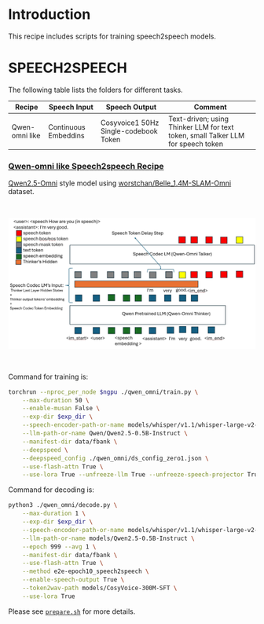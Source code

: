 
# Introduction

This recipe includes scripts for training speech2speech models.

# SPEECH2SPEECH

The following table lists the folders for different tasks.

|Recipe        | Speech Input | Speech Output | Comment|
|--------------|--------------|---------------|--------|
|Qwen-omni like| Continuous Embeddins| Cosyvoice1 50Hz Single-codebook Token | Text-driven; using Thinker LLM for text token, small Talker LLM for speech token |

### [Qwen-omni like Speech2speech Recipe](./qwen_omni)

[Qwen2.5-Omni](https://github.com/QwenLM/Qwen2.5-Omni) style model using [worstchan/Belle_1.4M-SLAM-Omni](https://huggingface.co/datasets/worstchan/Belle_1.4M-SLAM-Omni) dataset.

<br>
<p align="center">
    <img src="assets/framework.jpg" width="800"/>
<p>
<br>

Command for training is:
```bash
torchrun --nproc_per_node $ngpu ./qwen_omni/train.py \
    --max-duration 50 \
    --enable-musan False \
    --exp-dir $exp_dir \
    --speech-encoder-path-or-name models/whisper/v1.1/whisper-large-v2-multi-hans-zh-epoch-3-avg-10.pt \
    --llm-path-or-name Qwen/Qwen2.5-0.5B-Instruct \
    --manifest-dir data/fbank \
    --deepspeed \
    --deepspeed_config ./qwen_omni/ds_config_zero1.json \
    --use-flash-attn True \
    --use-lora True --unfreeze-llm True --unfreeze-speech-projector True --enable-speech-output True
```

Command for decoding is:
```bash
python3 ./qwen_omni/decode.py \
    --max-duration 1 \
    --exp-dir $exp_dir \
    --speech-encoder-path-or-name models/whisper/v1.1/whisper-large-v2-multi-hans-zh-epoch-3-avg-10.pt  \
    --llm-path-or-name models/Qwen2.5-0.5B-Instruct \
    --epoch 999 --avg 1 \
    --manifest-dir data/fbank \
    --use-flash-attn True \
    --method e2e-epoch10_speech2speech \
    --enable-speech-output True \
    --token2wav-path models/CosyVoice-300M-SFT \
    --use-lora True
```

Please see [`prepare.sh`](./prepare.sh) for more details.
